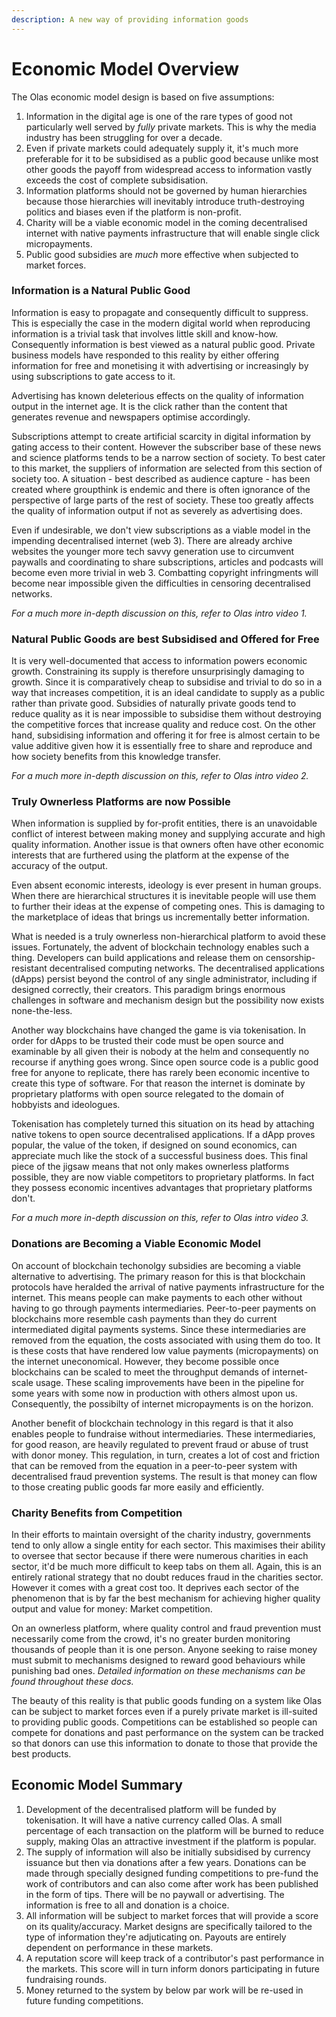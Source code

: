 ```yaml
---
description: A new way of providing information goods
---
```


# Economic Model Overview

The Olas economic model design is based on five assumptions:

1. Information in the digital age is one of the rare types of good not particularly well served by _fully_ private markets. This is why the media industry has been struggling for over a decade.&#x20;
2. Even if private markets could adequately supply it, it's much more preferable for it to be subsidised as a public good because unlike most other goods the payoff from widespread access to information vastly exceeds the cost of complete subsidisation.
3. Information platforms should not be governed by human hierarchies because those hierarchies will inevitably introduce truth-destroying politics and biases even if the platform is non-profit.&#x20;
4. Charity will be a viable economic model in the coming decentralised internet with native payments infrastructure that will enable single click micropayments.&#x20;
5. Public good subsidies are _much_ more effective when subjected to market forces.

### Information is a Natural Public Good&#x20;

Information is easy to propagate and consequently difficult to suppress. This is especially the case in the modern digital world when reproducing information is a trivial task that involves little skill and know-how. Consequently information is best viewed as a natural public good. Private business models have responded to this reality by either offering information for free and monetising it with advertising or increasingly by using subscriptions to gate access to it.&#x20;

Advertising has known deleterious effects on the quality of information output in the internet age. It is the click rather than the content that generates revenue and newspapers optimise accordingly.    &#x20;

Subscriptions attempt to create artificial scarcity in digital information by gating access to their content. However  the subscriber base of these news and science platforms tends to be a narrow section of society. To best cater to this market, the suppliers of information are selected from this section of society too. A situation - best described as audience capture - has been created where groupthink is endemic and there is often ignorance of the perspective of large parts of the rest of society. These too greatly affects the quality of information output if not as severely as advertising does.&#x20;

Even if undesirable, we don't view subscriptions as a viable model in the impending decentralised internet (web 3). There are already archive websites the younger more tech savvy generation use to circumvent paywalls and coordinating to share subscriptions, articles and podcasts will become even more trivial in web 3. Combatting copyright infringments will become near impossible given the difficulties in censoring decentralised networks.&#x20;

_For a much more in-depth discussion on this, refer to Olas intro video 1._ &#x20;

### Natural Public Goods are best Subsidised and Offered for Free

It is very well-documented that access to information powers economic growth. Constraining its supply is therefore unsurprisingly damaging to growth. Since it is comparatively cheap to subsidise and trivial to do so in a way that increases competition, it is an ideal candidate to supply as a public rather than private good. Subsidies of naturally private goods tend to reduce quality as it is near impossible to subsidise them without destroying the competitive forces that increase quality and reduce cost. On the other hand, subsidising information and offering it for free is almost certain to be value additive given how it is essentially free to share and reproduce and how society benefits from this knowledge transfer.&#x20;

_For a much more in-depth discussion on this, refer to Olas intro video 2._  &#x20;

### Truly Ownerless Platforms are now Possible

When information is supplied by for-profit entities, there is an unavoidable conflict of interest between making money and supplying accurate and high quality information. Another issue is that owners often have other economic interests that are furthered using the platform at the expense of the accuracy of the output.&#x20;

Even absent economic interests, ideology is ever present in human groups. When there are hierarchical structures it is inevitable people will use them to further their ideas at the expense of competing ones. This is damaging to the marketplace of ideas that brings us incrementally better information.&#x20;

What is needed is a truly ownerless non-hierarchical platform to avoid these issues. Fortunately, the advent of blockchain technology enables such a thing. Developers can build applications and release them on censorship-resistant decentralised computing networks. The decentralised applications (dApps) persist beyond the control of any single administrator, including if designed correctly, their creators. This paradigm brings enormous challenges in software and mechanism design but the possibility now exists none-the-less.

Another way blockchains have changed the game is via tokenisation. In order for dApps to be trusted their code must be open source and examinable by all given their is nobody at the helm and consequently no recourse if anything goes wrong.  Since open source code is a public good free for anyone to replicate, there has rarely been economic incentive to create this type of software. For that reason the internet is dominate by proprietary platforms with open source relegated to the domain of hobbyists and ideologues.&#x20;

Tokenisation has completely turned this situation on its head by attaching native tokens to open source decentralised applications. If a dApp proves popular, the value of the token, if designed on sound economics, can appreciate much like the stock of a successful business does. This final piece of the jigsaw means that not only makes ownerless platforms possible, they are now viable competitors to proprietary platforms. In fact they possess economic incentives advantages that proprietary platforms don't.

_For a much more in-depth discussion on this, refer to Olas intro video 3._  &#x20;

### Donations are Becoming a Viable Economic Model

On account of blockchain techonolgy subsidies are becoming a viable alternative to advertising. The primary reason for this is that blockchain protocols have heralded the arrival of native payments infrastructure for the internet. This means people can make payments to each other without having to go through payments intermediaries. Peer-to-peer payments on blockchains more resemble cash payments than they do current intermediated digital payments systems. Since these intermediaries are removed from the equation, the costs associated with using them do too. It is these costs that have rendered low value payments (micropayments) on the internet uneconomical. However, they become possible once blockchains can be scaled to meet the throughput demands of internet-scale usage. These scaling improvements have been in the pipeline for some years with some now in production with others almost upon us. Consequently, the possibilty of internet micropayments is on the horizon.

Another benefit of blockchain technology in this regard is that it also enables people to fundraise without intermediaries. These intermediaries, for good reason, are heavily regulated to prevent fraud or abuse of trust with donor money. This regulation, in turn, creates a lot of cost and friction that can be removed from the equation in a peer-to-peer system with decentralised fraud prevention systems. The result is that money can flow to those creating public goods far more easily and efficiently. &#x20;

### Charity Benefits from Competition&#x20;

In their efforts to maintain oversight of the charity industry, governments tend to only allow a single entity for each sector. This maximises their ability to oversee that sector because if there were numerous charities in each sector, it'd be much more difficult to keep tabs on them all. Again, this is an entirely rational strategy that no doubt reduces fraud in the charities sector. However it comes with a great cost too. It deprives each sector of the phenomenon that is by far the best mechanism for achieving higher quality output and value for money: Market competition.&#x20;

On an ownerless platform, where quality control and fraud prevention must necessarily come from the crowd, it's no greater burden monitoring thousands of people than it is one person. Anyone seeking to raise money must submit to mechanisms designed to reward good behaviours while punishing bad ones. _Detailed information on these mechanisms can be found throughout these docs._&#x20;

The beauty of this reality is that public goods funding on a system like Olas can be subject to market forces even if a purely private market is ill-suited to providing public goods. Competitions can be established so people can compete for donations and past performance on the system can be tracked so that donors can use this information to donate to those that provide the best products.&#x20;

## Economic Model Summary

1. Development of the decentralised platform will be funded by tokenisation. It will have a native currency called Olas. A small percentage of each transaction on the platform will be burned to reduce supply, making Olas an attractive investment if the platform is popular.
2. The supply of information will also be initially subsidised by currency issuance but then via donations after a few years. Donations can be made through specially designed funding competitions to pre-fund the work of contributors and can also come after work has been published in the form of tips. There will be no paywall or advertising. The information is free to all and donation is a choice.&#x20;
3. All information will be subject to market forces that will provide a score on its quality/accuracy. Market designs are specifically tailored to the type of information they're adjuticating on. Payouts are entirely dependent on performance in these markets.&#x20;
4. A reputation score will keep track of a contributor's past performance in the markets. This score will in turn inform donors participating in future fundraising rounds.&#x20;
5. Money returned to the system by below par work will be re-used in future funding competitions.&#x20;

